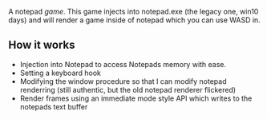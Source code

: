 A notepad *game*. This game injects into notepad.exe (the legacy one, win10 days) and will render a game inside of notepad which you can use WASD in.

## How it works

- Injection into Notepad to access Notepads memory with ease.
- Setting a keyboard hook
- Modifying the window procedure so that I can modify notepad renderring (still authentic, but the old notepad renderer flickered)
- Render frames using an immediate mode style API which writes to the notepads text buffer
